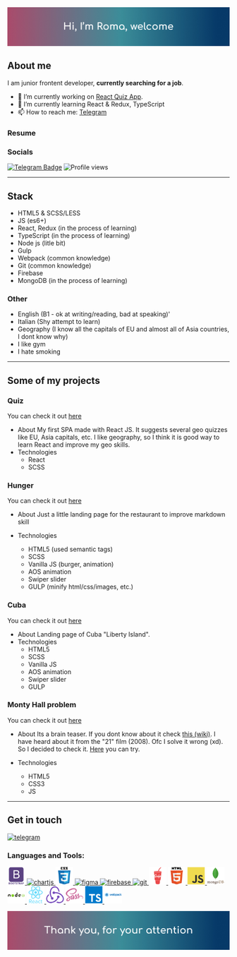 <img src='https://github.com/Unleashed97/unleashed97/blob/main/src/assets/images/header-mod.jpg' alt='header'>

## About me
I am junior frontent developer, **currently searching for a job**.


- 🔭 I’m currently working on [React Quiz App](https://github.com/Unleashed97/react-quiz).
- 🌱 I’m currently learning React & Redux, TypeScript 
- 📫 How to reach me: [Telegram](https://t.me/unleashed0)

### Resume
 <!--- [SV.pdf]( https://unleashed97.github.io/unleashed97/src/assets/cv/CV.pdf) -->

### Socials

[![Telegram Badge](https://img.shields.io/badge/-Telegram-0088cc?style=flat-square&logo=Telegram&logoColor=white)](https://t.me/unleashed0)
![Profile views](https://gpvc.arturio.dev/unleashed97)

***

## Stack
* HTML5 & SCSS/LESS
* JS (es6+)
* React, Redux (in the process of learning)
* TypeScript (in the process of learning)
* Node js (litle bit)
* Gulp
* Webpack (common knowledge)
* Git (common knowledge)
* Firebase
* MongoDB (in the process of learning)

### Other
* English (B1 - ok at writing/reading, bad at speaking)'
* Italian (Shy attempt to learn)
* Geography (I know all the capitals of EU and almost all of Asia countries, I dont know why)
* I like gym
* I hate smoking

***

## Some of my projects
### Quiz
You can check it out [here](https://unleashed97.github.io/react-quiz/#/)
* About
My first SPA made with React JS. It suggests several geo quizzes like EU, Asia capitals, etc. I like geography, so I think it is good way to learn React and improve my geo skills.
* Technologies
  * React
  * SCSS

### Hunger
You can check it out [here](https://unleashed97.github.io/hunger/dist/)
* About
Just a little landing page for the restaurant to improve markdown skill

* Technologies
  * HTML5 (used semantic tags)
  * SCSS
  * Vanilla JS (burger, animation)
  * AOS animation
  * Swiper slider
  * GULP (minify html/css/images, etc.)

### Cuba
You can check it out [here](https://unleashed97.github.io/cuba/src/)
* About
Landing page of Cuba "Liberty Island". 
* Technologies
  * HTML5
  * SCSS
  * Vanilla JS
  * AOS animation
  * Swiper slider
  * GULP

### Monty Hall problem
You can check it out [here](https://unleashed97.github.io/monty/)
* About
Its a brain teaser. If you dont know about it check [this (wiki)](https://en.wikipedia.org/wiki/Monty_Hall_problem). I have heard about it from the "21" film (2008). Ofc I solve it wrong (xd). So I decided to check it. [Here](https://unleashed97.github.io/monty/) you can try.

* Technologies
  * HTML5
  * CSS3
  * JS

***

## Get in touch

[<img src='https://cdn.jsdelivr.net/npm/simple-icons@3.0.1/icons/telegram.svg' alt='telegram' height='40'>](https://t.me/unleashed0)

<h3 align="left">Languages and Tools:</h3>
<p align="left"> <a href="https://getbootstrap.com" target="_blank"> <img src="https://raw.githubusercontent.com/devicons/devicon/master/icons/bootstrap/bootstrap-plain-wordmark.svg" alt="bootstrap" width="40" height="40"/> </a> <a href="https://www.chartjs.org" target="_blank"> <img src="https://www.chartjs.org/media/logo-title.svg" alt="chartjs" width="40" height="40"/> </a> <a href="https://www.w3schools.com/css/" target="_blank"> <img src="https://raw.githubusercontent.com/devicons/devicon/master/icons/css3/css3-original-wordmark.svg" alt="css3" width="40" height="40"/> </a> <a href="https://www.figma.com/" target="_blank"> <img src="https://www.vectorlogo.zone/logos/figma/figma-icon.svg" alt="figma" width="40" height="40"/> </a> <a href="https://firebase.google.com/" target="_blank"> <img src="https://www.vectorlogo.zone/logos/firebase/firebase-icon.svg" alt="firebase" width="40" height="40"/> </a> <a href="https://git-scm.com/" target="_blank"> <img src="https://www.vectorlogo.zone/logos/git-scm/git-scm-icon.svg" alt="git" width="40" height="40"/> </a> <a href="https://gulpjs.com" target="_blank"> <img src="https://raw.githubusercontent.com/devicons/devicon/master/icons/gulp/gulp-plain.svg" alt="gulp" width="40" height="40"/> </a> <a href="https://www.w3.org/html/" target="_blank"> <img src="https://raw.githubusercontent.com/devicons/devicon/master/icons/html5/html5-original-wordmark.svg" alt="html5" width="40" height="40"/> </a> <a href="https://developer.mozilla.org/en-US/docs/Web/JavaScript" target="_blank"> <img src="https://raw.githubusercontent.com/devicons/devicon/master/icons/javascript/javascript-original.svg" alt="javascript" width="40" height="40"/> </a> <a href="https://www.mongodb.com/" target="_blank"> <img src="https://raw.githubusercontent.com/devicons/devicon/master/icons/mongodb/mongodb-original-wordmark.svg" alt="mongodb" width="40" height="40"/> </a> <a href="https://nodejs.org" target="_blank"> <img src="https://raw.githubusercontent.com/devicons/devicon/master/icons/nodejs/nodejs-original-wordmark.svg" alt="nodejs" width="40" height="40"/> </a> <a href="https://reactjs.org/" target="_blank"> <img src="https://raw.githubusercontent.com/devicons/devicon/master/icons/react/react-original-wordmark.svg" alt="react" width="40" height="40"/> </a> <a href="https://redux.js.org" target="_blank"> <img src="https://raw.githubusercontent.com/devicons/devicon/master/icons/redux/redux-original.svg" alt="redux" width="40" height="40"/> </a> <a href="https://sass-lang.com" target="_blank"> <img src="https://raw.githubusercontent.com/devicons/devicon/master/icons/sass/sass-original.svg" alt="sass" width="40" height="40"/> </a> <a href="https://www.typescriptlang.org/" target="_blank"> <img src="https://raw.githubusercontent.com/devicons/devicon/master/icons/typescript/typescript-original.svg" alt="typescript" width="40" height="40"/> </a> <a href="https://webpack.js.org" target="_blank"> <img src="https://raw.githubusercontent.com/devicons/devicon/d00d0969292a6569d45b06d3f350f463a0107b0d/icons/webpack/webpack-original-wordmark.svg" alt="webpack" width="40" height="40"/> </a> </p>

<img src='https://github.com/Unleashed97/unleashed97/blob/main/src/assets/images/footer-mod.jpg' alt='footer'>
